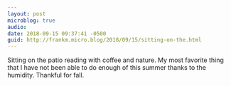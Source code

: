 ```yaml
---
layout: post
microblog: true
audio: 
date: 2018-09-15 09:37:41 -0500
guid: http://frankm.micro.blog/2018/09/15/sitting-on-the.html
---
```

Sitting on the patio reading with coffee and nature. My most favorite thing that I have not been able to do enough of this summer thanks to the humidity. Thankful for fall. 
